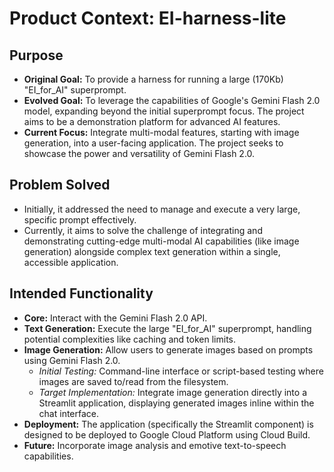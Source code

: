 # Product Context: EI-harness-lite

## Purpose

*   **Original Goal:** To provide a harness for running a large (170Kb) "EI_for_AI" superprompt.
*   **Evolved Goal:** To leverage the capabilities of Google's Gemini Flash 2.0 model, expanding beyond the initial superprompt focus. The project aims to be a demonstration platform for advanced AI features.
*   **Current Focus:** Integrate multi-modal features, starting with image generation, into a user-facing application. The project seeks to showcase the power and versatility of Gemini Flash 2.0.

## Problem Solved

*   Initially, it addressed the need to manage and execute a very large, specific prompt effectively.
*   Currently, it aims to solve the challenge of integrating and demonstrating cutting-edge multi-modal AI capabilities (like image generation) alongside complex text generation within a single, accessible application.

## Intended Functionality

*   **Core:** Interact with the Gemini Flash 2.0 API.
*   **Text Generation:** Execute the large "EI_for_AI" superprompt, handling potential complexities like caching and token limits.
*   **Image Generation:** Allow users to generate images based on prompts using Gemini Flash 2.0.
    *   *Initial Testing:* Command-line interface or script-based testing where images are saved to/read from the filesystem.
    *   *Target Implementation:* Integrate image generation directly into a Streamlit application, displaying generated images inline within the chat interface.
*   **Deployment:** The application (specifically the Streamlit component) is designed to be deployed to Google Cloud Platform using Cloud Build.
*   **Future:** Incorporate image analysis and emotive text-to-speech capabilities.
